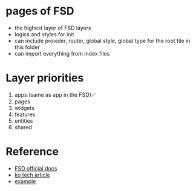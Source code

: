 # pages of FSD

-  the highest layer of FSD layers
-  logics and styles for init
-  can include provider, router, global style, global type for the root file in this folder
-  can import everything from index files

# Layer priorities

1. apps (same as app in the FSD)✅
2. pages
3. widgets
4. features
5. entities
6. shared

# Reference

-  [FSD official docs](https://feature-sliced.design/docs)
-  [ko tech article](https://emewjin.github.io/feature-sliced-design/)
-  [example](https://nukeapp.netlify.app/)
